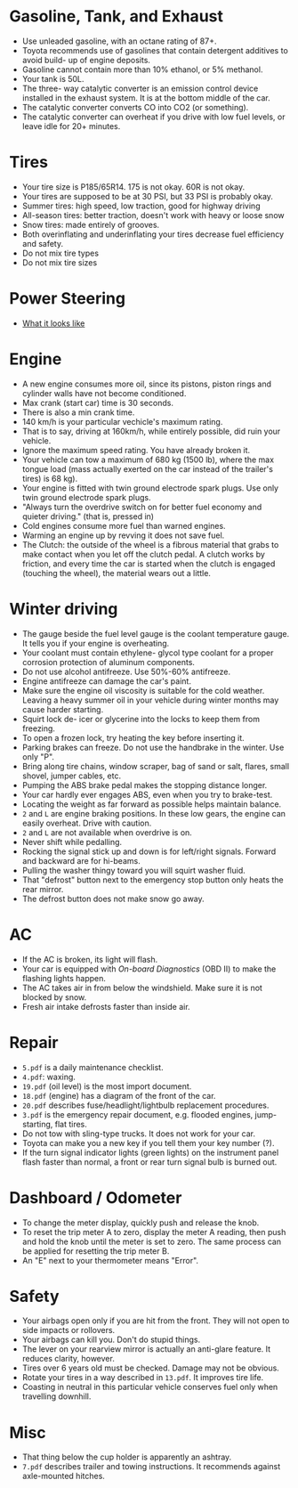 Gasoline, Tank, and Exhaust
======================
* Use unleaded gasoline, with an octane rating of 87+.
* Toyota recommends use of gasolines that contain detergent additives to avoid build- up of engine deposits.
* Gasoline cannot contain more than 10% ethanol, or 5% methanol.
* Your tank is 50L.
* The three- way catalytic converter is an emission control device installed in the exhaust system. It is at the bottom middle of the car.
* The catalytic converter converts CO into CO2 (or something). 
* The catalytic converter can overheat if you drive with low fuel levels, or leave idle for 20+ minutes.

Tires
======================
* Your tire size is P185/65R14. 175 is not okay. 60R is not okay.
* Your tires are supposed to be at 30 PSI, but 33 PSI is probably okay.
* Summer tires: high speed, low traction, good for highway driving
* All-season tires: better traction, doesn't work with heavy or loose snow
* Snow tires: made entirely of grooves.
* Both overinflating and underinflating your tires decrease fuel efficiency and safety.
* Do not mix tire types
* Do not mix tire sizes

Power Steering
======================
* [What it looks like](http://repairpal.com/power-steering)

Engine
======================
* A new engine consumes more oil, since its pistons, piston rings and cylinder walls have not become conditioned.
* Max crank (start car) time is 30 seconds.
* There is also a min crank time.
* 140 km/h is your particular vechicle's maximum rating.
* That is to say, driving at 160km/h, while entirely possible, did ruin your vehicle.
* Ignore the maximum speed rating. You have already broken it.
* Your vehicle can tow a maximum of 680 kg (1500 lb), where the max tongue load (mass actually exerted on the car instead of the trailer's tires) is 68 kg).
* Your engine is fitted with twin ground electrode spark plugs. Use only twin ground electrode spark plugs.
* "Always turn the overdrive switch on for better fuel economy and quieter driving." (that is, pressed in)
* Cold engines consume more fuel than warned engines.
* Warming an engine up by revving it does not save fuel.
* The Clutch: the outside of the wheel is a fibrous material that grabs to make contact when you let off the clutch pedal. A clutch works by friction, and every time the car is started when the clutch is engaged (touching the wheel), the material wears out a little.

Winter driving
======================
* The gauge beside the fuel level gauge is the coolant temperature gauge. It tells you if your engine is overheating.
* Your coolant must contain ethylene- glycol type coolant for a proper corrosion protection of aluminum components.
* Do not use alcohol antifreeze. Use 50%-60% antifreeze.
* Engine antifreeze can damage the car's paint.
* Make sure the engine oil viscosity is suitable for the cold weather. Leaving a heavy summer oil in your vehicle during winter months may cause harder starting.
* Squirt lock de- icer or glycerine into the locks to keep them from freezing. 
* To open a frozen lock, try heating the key before inserting it.
* Parking brakes can freeze. Do not use the handbrake in the winter. Use only "P".
* Bring along tire chains, window scraper, bag of sand or salt, flares, small shovel, jumper cables, etc.
* Pumping the ABS brake pedal makes the stopping distance longer.
* Your car hardly ever engages ABS, even when you try to brake-test.
* Locating the weight as far forward as possible helps maintain balance.
* `2` and `L` are engine braking positions. In these low gears, the engine can easily overheat. Drive with caution.
* `2` and `L` are not available when overdrive is on.
* Never shift while pedalling.
* Rocking the signal stick up and down is for left/right signals. Forward and backward are for hi-beams.
* Pulling the washer thingy toward you will squirt washer fluid.
* That "defrost" button next to the emergency stop button only heats the rear mirror.
* The defrost button does not make snow go away.

AC
======================
* If the AC is broken, its light will flash.
* Your car is equipped with *On-board Diagnostics* (OBD II) to make the flashing lights happen.
* The AC takes air in from below the windshield. Make sure it is not blocked by snow.
* Fresh air intake defrosts faster than inside air.

Repair
======================
* `5.pdf` is a daily maintenance checklist.
* `4.pdf`: waxing.
* `19.pdf` (oil level) is the most import document. 
* `18.pdf` (engine) has a diagram of the front of the car.
* `20.pdf` describes fuse/headlight/lightbulb replacement procedures.
* `3.pdf` is the emergency repair document, e.g. flooded engines, jump-starting, flat tires.
* Do not tow with sling-type trucks. It does not work for your car.
* Toyota can make you a new key if you tell them your key number (?).
* If the turn signal indicator lights (green lights) on the instrument panel flash faster than normal, a front or rear turn signal bulb is burned out.


Dashboard / Odometer
======================
* To change the meter display, quickly push and release the knob. 
* To reset the trip meter A to zero, display the meter A reading, then push and hold the knob until the meter is set to zero. The same process can be applied for resetting the trip meter B.
* An "E" next to your thermometer means "Error".

Safety
======================
* Your airbags open only if you are hit from the front. They will not open to side impacts or rollovers.
* Your airbags can kill you. Don't do stupid things.
* The lever on your rearview mirror is actually an anti-glare feature. It reduces clarity, however.
* Tires over 6 years old must be checked. Damage may not be obvious.
* Rotate your tires in a way described in `13.pdf`. It improves tire life.
* Coasting in neutral in this particular vehicle conserves fuel only when travelling downhill.

Misc
======================
* That thing below the cup holder is apparently an ashtray.
* `7.pdf` describes trailer and towing instructions. It recommends against axle-mounted hitches.
